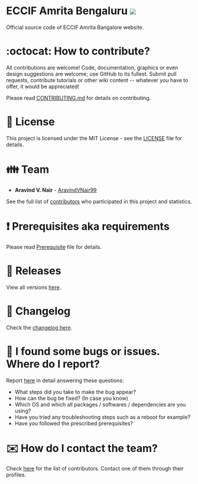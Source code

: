 # ECCIF Amrita Bengaluru ![](https://komarev.com/ghpvc/?username=AravindVNair99&label=Views)

Official source code of ECCIF Amrita Bangalore website.

# :octocat: How to contribute?

All contributions are welcome! Code, documentation, graphics or even design suggestions are welcome; use GitHub to its fullest. Submit pull requests, contribute tutorials or other wiki content -- whatever you have to offer, it would be appreciated!

Please read [CONTRIBUTING.md](CONTRIBUTING.md) for details on contributing.

# :scroll: License

This project is licensed under the MIT License - see the [LICENSE](LICENSE) file for details.

# :family: Team

* **Aravind V. Nair** - [AravindVNair99](https://github.com/aravindvnair99)

See the full list of [contributors](https://github.com/aravindvnair99/ECCIF-Amrita-Bengaluru/graphs/contributors) who participated in this project and statistics.

# :heavy_exclamation_mark: Prerequisites aka requirements

Please read [Prerequisite](Prerequisite.md) file for details.

# :bookmark: Releases

View all versions [here](https://github.com/aravindvnair99/ECCIF-Amrita-Bengaluru/releases).

# :scroll: Changelog

Check the [changelog here](https://github.com/aravindvnair99/ECCIF-Amrita-Bengaluru/commits/master).

# :memo: I found some bugs or issues. Where do I report?

Report [here](https://github.com/aravindvnair99/ECCIF-Amrita-Bengaluru/issues/new/choose) in detail answering these questions:

* What steps did you take to make the bug appear?
* How can the bug be fixed? (In case you know)
* Which OS and which all packages / softwares / dependencies are you using?
* Have you tried any troubleshooting steps such as a reboot for example?
* Have you followed the prescribed prerequisites?

# :envelope: How do I contact the team?

Check [here](https://github.com/aravindvnair99/ECCIF-Amrita-Bengaluru/graphs/contributors) for the list of contributors. Contact one of them through their profiles.
